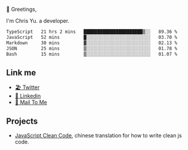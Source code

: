 👋 Greetings, 

I'm Chris Yu. a developer. 


<!--START_SECTION:waka-->

```txt
TypeScript   21 hrs 2 mins   ██████████████████████▒░░   89.36 %
JavaScript   52 mins         █░░░░░░░░░░░░░░░░░░░░░░░░   03.70 %
Markdown     30 mins         ▓░░░░░░░░░░░░░░░░░░░░░░░░   02.13 %
JSON         25 mins         ▒░░░░░░░░░░░░░░░░░░░░░░░░   01.78 %
Bash         15 mins         ▒░░░░░░░░░░░░░░░░░░░░░░░░   01.07 %
```

<!--END_SECTION:waka-->

## Link me

- [🏖️ Twitter](https://twitter.com/yuetong3yu)
- [🧳 Linkedin](https://www.linkedin.com/in/yuetong3yu)
- [📧 Mail To Me](mailto:yuetong3yu@gmail.com)


## Projects 

- [JavaScript Clean Code](https://js-clean-code-cn.vercel.app/), chinese translation for how to write clean js code.
